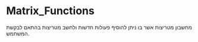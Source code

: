 # Matrix_Functions
מחשבון מטריצות אשר בו ניתן להוסיף פעולות חדשות ולחשב מטריצות בהתאם לבקשת המשתמש.
